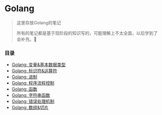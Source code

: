 # Golang

> 这里存放Golang的笔记
>
> 所有的笔记都是基于现阶段的知识写的，可能理解上不太全面，以后学到了会补充。🥬

### 目录

* [Golang: 变量&基本数据类型](Golang/go01.md)
* [Golang: 标识符&运算符](Golang/go02.md)
* [Golang: 进制](Golang/go03.md)
* [Golang: 程序流程控制](Golang/go04.md)
* [Golang: 函数](Golang/go05.md)
* [Golang: 字符串函数](Golang/go_string_func.md)
* [Golang: 错误处理机制](Golang/go06.md)
* [Golang: 数组&切片](Golang/go07.md)